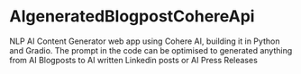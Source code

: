 # AIgeneratedBlogpostCohereApi
NLP
AI Content Generator web app using Cohere AI, building it in Python and Gradio.
The prompt in the code can be optimised to generated anything from AI Blogposts to AI written Linkedin posts or AI Press Releases
